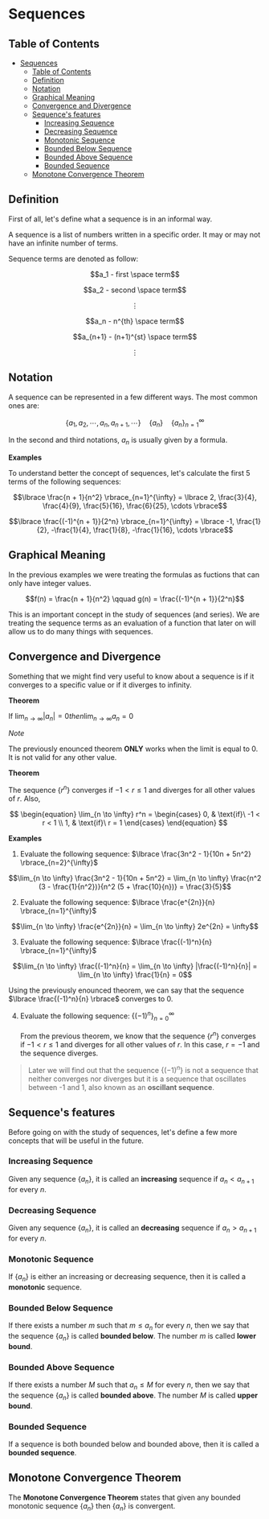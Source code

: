 # Sequences

## Table of Contents

- [Sequences](#sequences)
  - [Table of Contents](#table-of-contents)
  - [Definition](#definition)
  - [Notation](#notation)
  - [Graphical Meaning](#graphical-meaning)
  - [Convergence and Divergence](#convergence-and-divergence)
  - [Sequence's features](#sequences-features)
    - [Increasing Sequence](#increasing-sequence)
    - [Decreasing Sequence](#decreasing-sequence)
    - [Monotonic Sequence](#monotonic-sequence)
    - [Bounded Below Sequence](#bounded-below-sequence)
    - [Bounded Above Sequence](#bounded-above-sequence)
    - [Bounded Sequence](#bounded-sequence)
  - [Monotone Convergence Theorem](#monotone-convergence-theorem)

## Definition

First of all, let's define what a sequence is in an informal way.

A sequence is a list of numbers written in a specific order. It may or may not have an infinite number of terms.

Sequence terms are denoted as follow:

$$a_1 - first \space term$$

$$a_2 - second \space term$$

$$\vdots$$

$$a_n - n^{th} \space term$$

$$a_{n+1} - (n+1)^{st} \space term$$

$$\vdots$$

## Notation

A sequence can be represented in a few different ways. The most common ones are:

$$\lbrace a_1, a_2, \cdots, a_n, a_{n+1}, \cdots \rbrace \quad \lbrace a_n \rbrace \quad \lbrace a_n \rbrace_{n=1}^{\infty}$$

In the second and third notations, $a_n$ is usually given by a formula.

**Examples**

To understand better the concept of sequences, let's calculate the first 5 terms of the following sequences:

$$\lbrace \frac{n + 1}{n^2} \rbrace_{n=1}^{\infty} = \lbrace 2, \frac{3}{4}, \frac{4}{9}, \frac{5}{16}, \frac{6}{25}, \cdots \rbrace$$

$$\lbrace \frac{(-1)^{n + 1}}{2^n} \rbrace_{n=1}^{\infty} = \lbrace -1, \frac{1}{2}, -\frac{1}{4}, \frac{1}{8}, -\frac{1}{16}, \cdots \rbrace$$

## Graphical Meaning

In the previous examples we were treating the formulas as fuctions that can only have integer values.

$$f(n) = \frac{n + 1}{n^2} \qquad g(n) = \frac{(-1)^{n + 1}}{2^n}$$

This is an important concept in the study of sequences (and series). We are treating the sequence terms as an evaluation of a function that later on will allow us to do many things with sequences.

## Convergence and Divergence

Something that we might find very useful to know about a sequence is if it converges to a specific value or if it diverges to infinity.

**Theorem**

If $\lim_{n \to \infty} |a_n| = 0 then \lim_{n \to \infty} a_n = 0$

*Note*

The previously enounced theorem **ONLY** works when the limit is equal to 0. It is not valid for any other value.

**Theorem**

The sequence $\lbrace r^n \rbrace$ converges if $-1 < r \leq 1$ and diverges for all other values of $r$. Also,

$$
\begin{equation}
  \lim_{n \to \infty} r^n = 
    \begin{cases}
      0, & \text{if}\ -1 < r < 1 \\
      1, & \text{if}\ r = 1
    \end{cases}
\end{equation}
$$

**Examples**

1. Evaluate the following sequence: $\lbrace \frac{3n^2 - 1}{10n + 5n^2} \rbrace_{n=2}^{\infty}$

$$\lim_{n \to \infty} \frac{3n^2 - 1}{10n + 5n^2} = \lim_{n \to \infty} \frac{n^2 (3 - \frac{1}{n^2})}{n^2 (5 + \frac{10}{n})} = \frac{3}{5}$$

2. Evaluate the following sequence: $\lbrace \frac{e^{2n}}{n} \rbrace_{n=1}^{\infty}$

$$\lim_{n \to \infty} \frac{e^{2n}}{n} = \lim_{n \to \infty} 2e^{2n} = \infty$$

3. Evaluate the following sequence: $\lbrace \frac{(-1)^n}{n} \rbrace_{n=1}^{\infty}$

$$\lim_{n \to \infty} \frac{(-1)^n}{n} = \lim_{n \to \infty} |\frac{(-1)^n}{n}| = \lim_{n \to \infty} \frac{1}{n} = 0$$

Using the previously enounced theorem, we can say that the sequence $\lbrace \frac{(-1)^n}{n} \rbrace$ converges to 0.

4. Evaluate the following sequence: $\lbrace (-1)^n \rbrace_{n=0}^{\infty}$ <br><br>From the previous theorem, we know that the sequence $\lbrace r^n \rbrace$ converges if $-1 < r \leq 1$ and diverges for all other values of $r$. In this case, $r = -1$ and the sequence diverges.

> Later we will find out that the sequence $\lbrace (-1)^n \rbrace$ is not a sequence that neither converges nor diverges but it is a sequence that oscillates between -1 and 1, also known as an **oscillant sequence**.

## Sequence's features

Before going on with the study of sequences, let's define a few more concepts that will be useful in the future.

### Increasing Sequence

Given any sequence $\lbrace a_n \rbrace$, it is called an **increasing** sequence if $a_n < a_{n+1}$ for every $n$.

### Decreasing Sequence

Given any sequence $\lbrace a_n \rbrace$, it is called an **decreasing** sequence if $a_n > a_{n+1}$ for every $n$.

### Monotonic Sequence

If $\lbrace a_n \rbrace$ is either an increasing or decreasing sequence, then it is called a **monotonic** sequence. 

### Bounded Below Sequence

If there exists a number $m$ such that $m \leq a_n$ for every $n$, then we say that the sequence $\lbrace a_n \rbrace$ is called **bounded below**. The number $m$ is called **lower bound**.

### Bounded Above Sequence

If there exists a number $M$ such that $a_n \leq M$ for every $n$, then we say that the sequence $\lbrace a_n \rbrace$ is called **bounded above**. The number $M$ is called **upper bound**.

### Bounded Sequence

If a sequence is both bounded below and bounded above, then it is called a **bounded sequence**.

## Monotone Convergence Theorem

The **Monotone Convergence Theorem** states that given any bounded monotonic sequence $\lbrace a_n \rbrace$ then $\lbrace a_n \rbrace$ is convergent.
